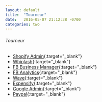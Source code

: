 ```yaml
---
layout: default
title:  "Tourneur"
date:   2016-05-07 21:12:38 -0700
categories: two
---
```


###### Tourneur
*   [Shopify Admin](https://tourneur.myshopify.com/admin){:target="_blank"}
*   [Whiplash](https://www.getwhiplash.com/){:target="_blank"}
*   [FB Business Manager](https://business.facebook.com/home/accounts?business_id=678968032263769){:target="_blank"}
*   [FB Analytics](https://business.facebook.com/analytics/1797924330458069/){:target="_blank"}
*   [Wave](https://www.waveapps.com/){:target="_blank"}
*   [Expensify](https://www.expensify.com/){:target="_blank"}
*   [Google Admin](https://www.google.com/a/cpanel/tourneur.co/CPanelHome){:target="_blank"}
*   [Paypal](https://www.paypal.com/){:target="_blank"}
